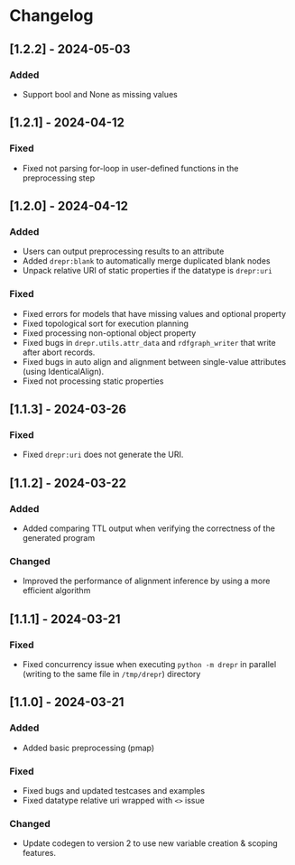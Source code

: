 # Changelog

## [1.2.2] - 2024-05-03

### Added

- Support bool and None as missing values

## [1.2.1] - 2024-04-12

### Fixed

- Fixed not parsing for-loop in user-defined functions in the preprocessing step

## [1.2.0] - 2024-04-12

### Added

- Users can output preprocessing results to an attribute
- Added `drepr:blank` to automatically merge duplicated blank nodes
- Unpack relative URI of static properties if the datatype is `drepr:uri`

### Fixed

- Fixed errors for models that have missing values and optional property
- Fixed topological sort for execution planning
- Fixed processing non-optional object property
- Fixed bugs in `drepr.utils.attr_data` and `rdfgraph_writer` that write after abort records.
- Fixed bugs in auto align and alignment between single-value attributes (using IdenticalAlign).
- Fixed not processing static properties

## [1.1.3] - 2024-03-26

### Fixed

- Fixed `drepr:uri` does not generate the URI.

## [1.1.2] - 2024-03-22

### Added

- Added comparing TTL output when verifying the correctness of the generated program

### Changed

- Improved the performance of alignment inference by using a more efficient algorithm

## [1.1.1] - 2024-03-21

### Fixed

- Fixed concurrency issue when executing `python -m drepr` in parallel (writing to the same file in `/tmp/drepr`) directory

## [1.1.0] - 2024-03-21

### Added

- Added basic preprocessing (pmap)

### Fixed

- Fixed bugs and updated testcases and examples
- Fixed datatype relative uri wrapped with `<>` issue

### Changed

- Update codegen to version 2 to use new variable creation & scoping features.
